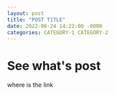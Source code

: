 ```yaml
---
layout: post
title: "POST TITLE"
date: 2022-06-24 14:22:00 -0000
categories: CATEGORY-1 CATEGORY-2
---
```


# See what's post

where is the link
